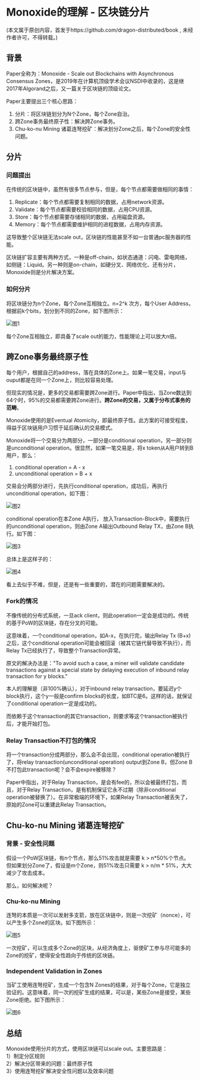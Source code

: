 # Monoxide的理解 - 区块链分片
(本文属于原创内容，首发于https://github.com/dragon-distributed/book , 未经作者许可，不得转载。)  

## 背景

Paper全称为：Monoxide - Scale out Blockchains with Asynchronous Consensus Zones，是2019年在计算机顶级学术会议NSDI中收录的，这是继2017年Algorand之后，又一篇关于区块链的顶级论文。  

Paper主要提出三个核心思路：  
1) 分片：将区块链划分为N个Zone，每个Zone自治。    
2) 跨Zone事务最终原子性：解决跨Zone事务。    
3) Chu-ko-nu Mining 诸葛连弩挖矿：解决划分Zone之后，每个Zone的安全性问题。  

## 分片

### 问题提出

在传统的区块链中，虽然有很多节点参与，但是，每个节点都需要做相同的事情：  
1) Replicate：每个节点都需要复制相同的数据，占用network资源。   
2) Validate：每个节点都需要校验相同的数据，占用CPU资源。  
3) Store：每个节点都需要存储相同的数据，占用磁盘资源。  
4) Memory：每个节点都需要维护相同的进程数据，占用内存资源。  

这导致整个区块链无法scale out，区块链的性能甚至不如一台普通pc服务器的性能。  

区块链扩容主要有两种方式，一种是off-chain，如状态通道：闪电、雷电网络，如侧链：Liquid。另一种则是on-chain，如硬分叉、网络优化、还有分片，Monoxide则是分片解决方案。  
   
### 如何分片

将区块链分为n个Zone，每个Zone互相独立。n=2^k 次方，每个User Address，根据前k个bits，划分到不同的Zone，如下图所示：  

![图1](https://longdandan-1256672193.cos.ap-guangzhou.myqcloud.com/article/blockchain/7.zone.jpg)

每个Zone互相独立，即具备了scale out的能力，性能理论上可以放大n倍。

## 跨Zone事务最终原子性

每个用户，根据自己的address，落在具体的Zone上。如果一笔交易，input与ouput都是在同一个Zone上，则比较容易处理。  

但现实的情况是，更多的交易都需要跨Zone进行。Paper中指出，当Zone数达到64个时，95%的交易都需要跨Zone进行。**跨Zone的交易，又属于分布式事务的范畴**。  

Monoxide使用的是Eventual Atomicity，即最终原子性。此方案的可接受程度，得益于区块链用户习惯于延后确认的交易模式。  

Monoxide将一个交易分为两部分，一部分是conditional operation，另一部分则是unconditional operation。很显然，如果一笔交易是，将x token从A用户转到B用户，那么：  

1) conditional operation = A - x  
2) unconditional operation = B + x  

交易会分两部分进行，先执行conditional operation，成功后，再执行unconditional operation，如下图：  

![图2](https://longdandan-1256672193.cos.ap-guangzhou.myqcloud.com/article/blockchain/7.cross%20zone%20tx.jpg)

conditional operation在本Zone A执行， 放入Transaction-Block中，需要执行的unconditional operation，则由Zone A输出Outbound Relay TX，由Zone B执行。如下图：  

![图3](https://longdandan-1256672193.cos.ap-guangzhou.myqcloud.com/article/blockchain/7.cross%20zone%20tx%20detail.jpg)

总体上是这样子的：  

![图4](https://longdandan-1256672193.cos.ap-guangzhou.myqcloud.com/article/blockchain/7.cross%20zone%20tx%20overall.jpg)

看上去似乎不难，但是，还是有一些重要的，潜在的问题需要解决的。  

### Fork的情况

不像传统的分布式系统，一旦ack client，则此operation一定会是成功的。传统的基于PoW的区块链，存在分叉的可能。  

这意味着，一个conditional operation，如A-x，在执行完，输出Relay Tx (B+x)之后，这个conditional operation可能会被回滚（被其它链代替导致不执行），而Relay Tx已经执行了，导致整个Transaction异常。  

原文的解决办法是："To avoid such a case, a miner will validate candidate transactions against a special state by delaying execution of inbound relay transaction for y blocks."  

本人的理解是（非100%确认），对于inbound relay transaction，要延迟y个block执行，这个y一般是confirm blocks的长度，如BTC是6。这样的话，就保证了conditional operation一定是成功的。  

而依赖于这个transaction的其它transaction，则要求等这个transaction被执行后，才能开始打包。  

### Relay Transaction不打包的情况

将一个transaction分成两部分，那么会不会出现，conditional operation被执行了，将relay transaction(unconditional operation) output到Zone B，但Zone B不打包此transaction呢？会不会expire被移除？  

Paper中指出，对于Relay Transaction，是会有fee的，所以会被最终打包，而且，对于Relay Transaction，是有机制保证它永不过期（除非conditional operation被替换了）。在非常极端的环境下，如果Relay Transaction被丢失了，原始的Zone可以重建此Relay Transaction。  

## Chu-ko-nu Mining 诸葛连弩挖矿

### 背景 - 安全性问题

假设一个PoW区块链，有n个节点，那么51%攻击就是需要 k > n*50%个节点。但如果划分Zone了，假设是m个Zone，则51%攻击只需要 k > n/m * 51%，大大减少了攻击成本。  

那么，如何解决呢？  

### Chu-ko-nu Mining

连弩的本质是一次可以发射多支箭，放在区块链中，则是一次挖矿（nonce），可以产生多个Zone的区块。如下图所示：  

![图5](https://longdandan-1256672193.cos.ap-guangzhou.myqcloud.com/article/blockchain/7.mining%20overview.jpg)

一次挖矿，可以生成多个Zone的区块，从经济角度上，驱使矿工参与尽可能多的Zone的挖矿，使得安全性趋向于传统的区块链。  

### Independent Validation in Zones

当矿工使用连弩挖矿，生成一个包含N Zones的结果，对于每个Zone，它是独立验证的。这意味着，同一次的挖矿生成的结果，可以是，某些Zone是接受，某些Zone拒绝。如下图所示：  

![图6](https://longdandan-1256672193.cos.ap-guangzhou.myqcloud.com/article/blockchain/7.mining.jpg)


## 总结

Monoxide使用分片的方式，使用区块链可以scale out。主要思路是：  
1）制定分区规则    
2）解决分区带来的问题：最终原子性  
3）使用连弩挖矿解决安全性问题以及效率问题  